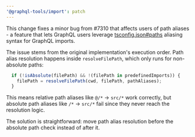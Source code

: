 ```yaml
---
'@graphql-tools/import': patch
---
```


This change fixes a minor bug from #7310 that affects users of path aliases - a feature that lets GraphQL users leverage [tsconfig.json#paths](https://www.typescriptlang.org/tsconfig/#paths) aliasing syntax for GraphQL imports.

The issue stems from the original implementation's execution order. Path alias resolution happens inside `resolveFilePath`, which only runs for non-absolute paths:

```ts
  if (!isAbsolute(filePath) && !(filePath in predefinedImports)) {
    filePath = resolveFilePath(cwd, filePath, pathAliases);
  }
```

This means relative path aliases like `@/*` → `src/*` work correctly, but absolute path aliases like `/*` → `src/*` fail since they never reach the resolution logic.

The solution is straightforward: move path alias resolution before the absolute path check instead of after it.
